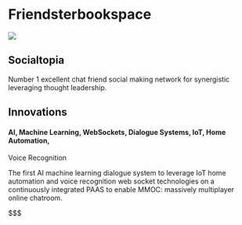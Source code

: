 # Friendsterbookspace
![](https://www.dogulindigital.com.au/wp-content/uploads/2013/07/social-media-marketing-for-business.png)

## Socialtopia

Number 1 excellent chat friend social making network for synergistic leveraging
thought leadership.

## Innovations

#### AI, Machine Learning, WebSockets, Dialogue Systems, IoT, Home Automation,
Voice Recognition

The first AI machine learning dialogue system to leverage IoT home automation
and voice recognition web socket technologies on a continuously integrated PAAS
to enable MMOC: massively multiplayer online chatroom.

$$$
